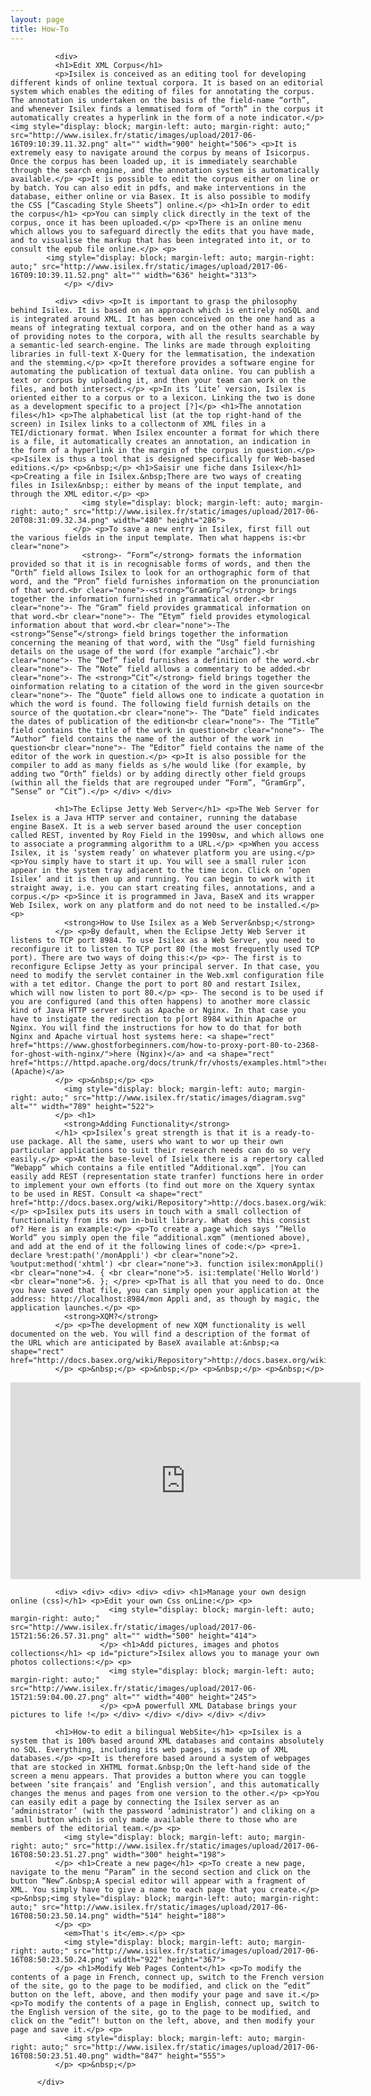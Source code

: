 ```yaml
---
layout: page
title: How-To
---
```


<div class="texteLong" lang="en">
            
              <div> 
              <h1>Edit XML Corpus</h1> 
              <p>Isilex is conceived as an editing tool for developing different kinds of online textual corpora. It is based on an editorial system which enables the editing of files for annotating the corpus. The annotation is undertaken on the basis of the field-name “orth”, and whenever Isilex finds a lemmatised form of “orth” in the corpus it automatically creates a hyperlink in the form of a note indicator.</p> <img style="display: block; margin-left: auto; margin-right: auto;" src="http://www.isilex.fr/static/images/upload/2017-06-16T09:10:39.11.32.png" alt="" width="900" height="506"> <p>It is extremely easy to navigate around the corpus by means of Isicorpus. Once the corpus has been loaded up, it is immediately searchable through the search engine, and the annotation system is automatically available.</p> <p>It is possible to edit the corpus either on line or by batch. You can also edit in pdfs, and make interventions in the database, either online or via Basex. It is also possible to modify the CSS [“Cascading Style Sheets”] online.</p> <h1>In order to edit the corpus</h1> <p>You can simply click directly in the text of the corpus, once it has been uploaded.</p> <p>There is an online menu which allows you to safeguard directly the edits that you have made, and to visualise the markup that has been integrated into it, or to consult the epub file online.</p> <p>
            <img style="display: block; margin-left: auto; margin-right: auto;" src="http://www.isilex.fr/static/images/upload/2017-06-16T09:10:39.11.52.png" alt="" width="636" height="313">
                </p> </div>            
</div>

<div class="texteLong" lang="en">
            
              <div> <div> <p>It is important to grasp the philosophy behind Isilex. It is based on an approach which is entirely noSQL and is integrated around XML. It has been conceived on the one hand as a means of integrating textual corpora, and on the other hand as a way of providing notes to the corpora, with all the results searchable by a semantic-led search-engine. The links are made through exploiting libraries in full-text X-Query for the lemmatisation, the indexation and the stemming.</p> <p>It therefore provides a software engine for automating the publication of textual data online. You can publish a text or corpus by uploading it, and then your team can work on the files, and both intersect.</p> <p>In its ‘Lite’ version, Isilex is oriented either to a corpus or to a lexicon. Linking the two is done as a development specific to a project [?]</p> <h1>The annotation files</h1> <p>The alphabetical list (at the top right-hand of the screen) in Isilex links to a collectonm of XML files in a TEI/dictionary format. When Isilex encounter a format for which there is a file, it automatically creates an annotation, an indication in the form of a hyperlink in the margin of the corpus in question.</p> <p>Isilex is thus a tool that is designed specifically for Web-based editions.</p> <p>&nbsp;</p> <h1>Saisir une fiche dans Isilex</h1> <p>Creating a file in Isilex.&nbsp;There are two ways of creating files in Isilex&nbsp;: either by means of the input template, and through the XML editor.</p> <p>
                    <img style="display: block; margin-left: auto; margin-right: auto;" src="http://www.isilex.fr/static/images/upload/2017-06-20T08:31:09.32.34.png" width="480" height="286">
                  </p> <p>To save a new entry in Isilex, first fill out the various fields in the input template. Then what happens is:<br clear="none">
                    <strong>- “Form”</strong> formats the information provided so that it is in recognisable forms of words, and then the “Orth” field allows Isilex to look for an orthographic form of that word, and the “Pron” field furnishes information on the pronunciation of that word.<br clear="none">-<strong>“GramGrp”</strong> brings together the information furnished in grammatical order.<br clear="none">- The “Gram” field provides grammatical information on that word.<br clear="none">- The “Etym” field provides etymological information about that word.<br clear="none">-The <strong>“Sense”</strong> field brings together the information concerning the meaning of that word, with the “Usg” field furnishing details on the usage of the word (for example “archaic”).<br clear="none">- The “Def” field furnishes a definition of the word.<br clear="none">- The “Note” field allows a commentary to be added.<br clear="none">- The <strong>“Cit”</strong> field brings together the oinformation relating to a citation of the word in the given source<br clear="none">- The “Quote” field allows one to indicate a quotation in which the word is found. The following field furnish details on the source of the quotation.<br clear="none">- The “Date” field indicates the dates of publication of the edition<br clear="none">- The “Title” field contains the title of the work in question<br clear="none">- The “Author” field contains the name of the author of the work in question<br clear="none">- The “Editor” field contains the name of the editor of the work in question.</p> <p>It is also possible for the compiler to add as many fields as s/he would like (for example, by adding two “Orth” fields) or by adding directly other field groups (within all the fields that are regrouped under “Form”, “GramGrp”, “Sense” or “Cit”).</p> </div> </div>
            
</div>
          
<div class="texteLong" lang="en">
            
              <h1>The Eclipse Jetty Web Server</h1> <p>The Web Server for Iselex is a Java HTTP server and container, running the database engine BaseX. It is a web server based around the user conception called REST, invented by Roy Field in the 1990sw, and which allows one to associate a programming algorithm to a URL.</p> <p>When you access Isilex, it is ‘system ready’ on whatever platform you are using.</p> <p>You simply have to start it up. You will see a small ruler icon appear in the system tray adjacent to the time icon. Click on ‘open Isilex’ and it is then up and running. You can begin to work with it straight away, i.e. you can start creating files, annotations, and a corpus.</p> <p>Since it is programmed in Java, BaseX and its wrapper Web Isilex, work on any platform and do not need to be installed.</p> <p>
                <strong>How to Use Isilex as a Web Server&nbsp;</strong>
              </p> <p>By default, when the Eclipse Jetty Web Server it listens to TCP port 8984. To use Isilex as a Web Server, you need to reconfigure it to listen to TCP port 80 (the most frequently used TCP port). There are two ways of doing this:</p> <p>- The first is to reconfigure Eclipse Jetty as your principal server. In that case, you need to modify the servlet container in the Web.xml configuration file with a tet editor. Change the port to port 80 and restart Isilex, which will now listen to port 80.</p> <p>- The second is to be used if you are configured (and this often happens) to another more classic kind of Java HTTP server such as Apache or Nginx. In that case you have to instigate the redirection to p[ort 8984 within Apache or Nginx. You will find the instructions for how to do that for both Nginx and Apache virtual host systems here: <a shape="rect" href="https://www.ghostforbeginners.com/how-to-proxy-port-80-to-2368-for-ghost-with-nginx/">here (Nginx)</a> and <a shape="rect" href="https://httpd.apache.org/docs/trunk/fr/vhosts/examples.html">there (Apache)</a>
              </p> <p>&nbsp;</p> <p>
                <img style="display: block; margin-left: auto; margin-right: auto;" src="http://www.isilex.fr/static/images/diagram.svg" alt="" width="789" height="522">
              </p> <h1>
                <strong>Adding Functionality</strong>
              </h1> <p>Isilex’s great strength is that it is a ready-to-use package. All the same, users who want to wor up their own particular applications to suit their research needs can do so very easily.</p> <p>At the base-level of Isielx there is a repertory called “Webapp” which contains a file entitled “Additional.xqm”. |You can easily add REST (representation state tranfer) functions here in order to implement your own efforts (to find out more on the Xquery syntax to be used in REST. Consult <a shape="rect" href="http://docs.basex.org/wiki/Repository">http://docs.basex.org/wiki/Repository</a>.</p> <p>Isilex puts its users in touch with a small collection of functionality from its own in-built library. What does this consist of? Here is an example:</p> <p>To create a page which says ‘”Hello World” you simply open the file “additional.xqm” (mentioned above), and add at the end of it the following lines of code:</p> <pre>1. declare %rest:path('/monAppli') <br clear="none">2. %output:method('xhtml') <br clear="none">3. function isilex:monAppli()<br clear="none">4. { <br clear="none">5. isi:template('Hello World') <br clear="none">6. }; </pre> <p>That is all that you need to do. Once you have saved that file, you can simply open your application at the address: http://localhost:8984/mon Appli and, as though by magic, the application launches.</p> <p>
                <strong>XQM?</strong>
              </p> <p>The development of new XQM functionality is well documented on the web. You will find a description of the format of the URL which are anticipated by BaseX available at:&nbsp;<a shape="rect" href="http://docs.basex.org/wiki/Repository">http://docs.basex.org/wiki/Repository</a>
              </p> <p>&nbsp;</p> <p>&nbsp;</p> <p>&nbsp;</p> <p>&nbsp;</p>
            
</div>

<iframe frameborder="0" scrolling="auto" src="https://www.youtube.com/embed/ZWhNjD0Ztyw" width="560" height="315" allowfullscreen="allowfullscreen"></iframe>

<div class="texteLong" lang="en">
            
              <div> <div> <div> <div> <div> <h1>Manage your own design online (css)</h1> <p>Edit your own Css onLine:</p> <p>
                          <img style="display: block; margin-left: auto; margin-right: auto;" src="http://www.isilex.fr/static/images/upload/2017-06-15T21:56:26.57.31.png" alt="" width="500" height="414">
                        </p> <h1>Add pictures, images and photos collections</h1> <p id="picture">Isilex allows you to manage your own photos collections:</p> <p>
                          <img style="display: block; margin-left: auto; margin-right: auto;" src="http://www.isilex.fr/static/images/upload/2017-06-15T21:59:04.00.27.png" alt="" width="400" height="245">
                        </p> <p>A powerfull XML Database brings your pictures to life !</p> </div> </div> </div> </div> </div>
            
</div>

<div class="texteLong" lang="en">
            
              <h1>How-to edit a bilingual WebSite</h1> <p>Isilex is a system that is 100% based around XML databases and contains absolutely no SQL. Everything, including its web pages, is made up of XML databases.</p> <p>It is therefore based around a system of webpages that are stocked in XHTML format.&nbsp;On the left-hand side of the screen a menu appears. That provides a button where you can toggle between ‘site français’ and ‘English version’, and this automatically changes the menus and pages from one version to the other.</p> <p>You can easily edit a page by connecting the Isilex server as an ‘administrator’ (with the password ‘administrator’) and cliking on a small button which is only made available there to those who are members of the editorial team.</p> <p>
                <img style="display: block; margin-left: auto; margin-right: auto;" src="http://www.isilex.fr/static/images/upload/2017-06-16T08:50:23.51.27.png" width="300" height="198">
              </p> <h1>Create a new page</h1> <p>To create a new page, navigate to the menu “Param” in the second section and click on the button “New”.&nbsp;A special editor will appear with a fragment of XML. You simply have to give a name to each page that you create.</p> <p>&nbsp;<img style="display: block; margin-left: auto; margin-right: auto;" src="http://www.isilex.fr/static/images/upload/2017-06-16T08:50:23.50.14.png" width="514" height="188">
              </p> <p>
                <em>That's it</em>.</p> <p>
                <img style="display: block; margin-left: auto; margin-right: auto;" src="http://www.isilex.fr/static/images/upload/2017-06-16T08:50:23.50.24.png" width="922" height="367">
              </p> <h1>Modify Web Pages Content</h1> <p>To modify the contents of a page in French, connect up, switch to the French version of the site, go to the page to be modified, and click on the “edit” button on the left, above, and then modify your page and save it.</p> <p>To modify the contents of a page in English, connect up, switch to the English version of the site, go to the page to be modified, and click on the “edit”! button on the left, above, and then modify your page and save it.</p> <p>
                <img style="display: block; margin-left: auto; margin-right: auto;" src="http://www.isilex.fr/static/images/upload/2017-06-16T08:50:23.51.40.png" width="847" height="555">
              </p> <p>&nbsp;</p>
            
          </div>